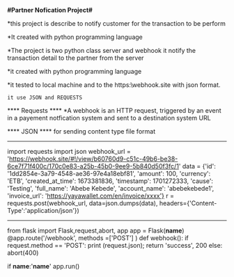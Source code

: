 
**#Partner Nofication Project#**

   *this project is describe to notify customer for the transaction to be perform

   *It created with python programming language 

   *The project is two python class server and webhook it notify the transaction detail to the partner from the server 

   *it created with python programming language

   *it tested to local machine and to the https:\\webhook.site with json format.

    it use JSON and REQUESTS
    
**** Requests ****
    *A webhook is an HTTP request, triggered by an event in a payement notfication system and sent to a destination system URL 

**** JSON ****
  for sending content type file format 



*************

import requests
import json
webhook_url = 'https://webhook.site/#!/view/b60760d9-c51c-49b6-be38-6ce7f71f400c/170c0e83-a25b-45b0-9ee9-5b840d50f3fc/1'
data = {'id': '1dd2854e-3a79-4548-ae36-97e4a18ebf81',
  'amount': 100,
  'currency': 'ETB',
  'created_at_time': 1673381836,
  'timestamp': 1701272333,
  'cause': 'Testing',
  'full_name': 'Abebe Kebede',
  'account_name': 'abebekebede1',
  'invoice_url': 'https://yayawallet.com/en/invoice/xxxx'}
r = requests.post(webhook_url, data=json.dumps(data), headers={'Content-Type':'application/json'})

***********

from flask import Flask,request,abort, app
app = Flask(__name__)
@app.route('/webhook', methods =['POST'] )
def webhook():
    if request.method == 'POST':
        print (request.json);
        return 'success', 200
    else:
           abort(400)

if __name__:'__name__'
app.run()






